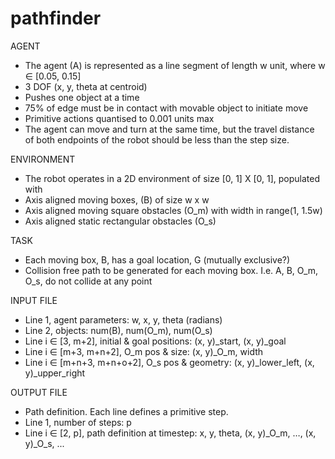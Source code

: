 # pathfinder

AGENT
- The agent (A) is represented as a line segment of length w unit, where w ∈ [0.05, 0.15]
- 3 DOF (x, y, theta at centroid)
- Pushes one object at a time
- 75% of edge must be in contact with movable object to initiate move
- Primitive actions quantised to 0.001 units max
- The agent can move and turn at the same time, but the travel distance of both endpoints of the robot should be less than the step size.

ENVIRONMENT
- The robot operates in a 2D environment of size [0, 1] X [0, 1], populated with
- Axis aligned moving boxes, (B) of size w x w
- Axis aligned moving square obstacles (O_m) with width in range(1, 1.5w)
- Axis aligned static rectangular obstacles (O_s)

TASK
- Each moving box, B, has a goal location, G (mutually exclusive?)
- Collision free path to be generated for each moving box. I.e. A, B, O_m, O_s, do not collide at any point

INPUT FILE
- Line 1, agent parameters:                 w, x, y, theta (radians)
- Line 2, objects:                    num(B), num(O_m), num(O_s)
- Line  i ∈ [3, m+2], initial & goal positions:        (x, y)_start, (x, y)_goal
- Line  i ∈ [m+3, m+n+2], O_m pos & size:        (x, y)_O_m, width
- Line  i ∈ [m+n+3, m+n+o+2], O_s pos & geometry:    (x, y)_lower_left, (x, y)_upper_right

OUTPUT FILE
- Path definition. Each line defines a primitive step.
- Line 1, number of steps:                p
- Line i ∈ [2, p], path definition at timestep:        x, y, theta, (x, y)_O_m, …, (x, y)_O_s, ...